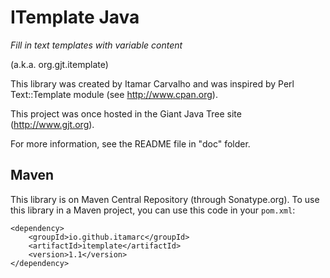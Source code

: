 # ITemplate Java
_Fill in text templates with variable content_

(a.k.a. org.gjt.itemplate)

This  library  was created  by  Itamar  Carvalho  and  was inspired by Perl Text::Template module (see http://www.cpan.org).

This project was once hosted in the Giant Java Tree site (http://www.gjt.org).

For more information, see the README file in "doc" folder.

## Maven

This library is on Maven Central Repository (through Sonatype.org).
To use this library in a Maven project, you can use this code in your `pom.xml`:

    <dependency>
        <groupId>io.github.itamarc</groupId>
        <artifactId>itemplate</artifactId>
        <version>1.1</version>
    </dependency>

